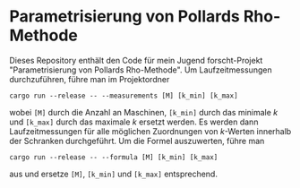 # Parametrisierung von Pollards Rho-Methode

Dieses Repository enthält den Code für mein Jugend forscht-Projekt "Parametrisierung von Pollards Rho-Methode". Um Laufzeitmessungen durchzuführen, führe man im Projektordner

```
cargo run --release -- --measurements [M] [k_min] [k_max]
```

wobei `[M]` durch die Anzahl an Maschinen, `[k_min]` durch das minimale $k$ und `[k_max]` durch das maximale $k$ ersetzt werden. Es werden dann Laufzeitmessungen für alle möglichen Zuordnungen von $k$-Werten innerhalb der Schranken durchgeführt. Um die Formel auszuwerten, führe man

```
cargo run --release -- --formula [M] [k_min] [k_max]
```

aus und ersetze `[M]`, `[k_min]` und `[k_max]` entsprechend.
